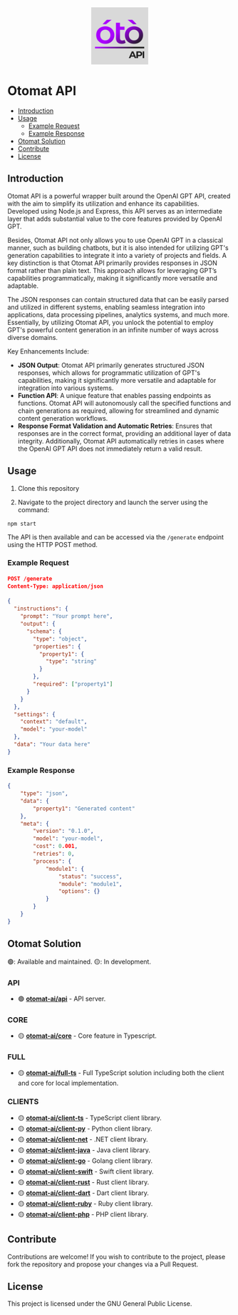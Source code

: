 <div align="center">
  <img src="logo-otomat-api.png" alt="Logo Otomat API" width="128" height="128">
</div>

# Otomat API

- [Introduction](#introduction)
- [Usage](#usage)
  - [Example Request](#example-request)
  - [Example Response](#example-response)
- [Otomat Solution](#otomat-solution)
- [Contribute](#contribute)
- [License](#license)

## Introduction

Otomat API is a powerful wrapper built around the OpenAI GPT API, created with the aim to simplify its utilization and enhance its capabilities. Developed using Node.js and Express, this API serves as an intermediate layer that adds substantial value to the core features provided by OpenAI GPT.

Besides, Otomat API not only allows you to use OpenAI GPT in a classical manner, such as building chatbots, but it is also intended for utilizing GPT's generation capabilities to integrate it into a variety of projects and fields. A key distinction is that Otomat API primarily provides responses in JSON format rather than plain text. This approach allows for leveraging GPT’s capabilities programmatically, making it significantly more versatile and adaptable.

The JSON responses can contain structured data that can be easily parsed and utilized in different systems, enabling seamless integration into applications, data processing pipelines, analytics systems, and much more. Essentially, by utilizing Otomat API, you unlock the potential to employ GPT's powerful content generation in an infinite number of ways across diverse domains.

Key Enhancements Include:
- **JSON Output**: Otomat API primarily generates structured JSON responses, which allows for programmatic utilization of GPT's capabilities, making it significantly more versatile and adaptable for integration into various systems.
- **Function API**: A unique feature that enables passing endpoints as functions. Otomat API will autonomously call the specified functions and chain generations as required, allowing for streamlined and dynamic content generation workflows.
- **Response Format Validation and Automatic Retries**: Ensures that responses are in the correct format, providing an additional layer of data integrity. Additionally, Otomat API automatically retries in cases where the OpenAI GPT API does not immediately return a valid result.

## Usage

1. Clone this repository

2. Navigate to the project directory and launch the server using the command:
```
npm start
```

The API is then available and can be accessed via the `/generate` endpoint using the HTTP POST method.

### Example Request

```json
POST /generate
Content-Type: application/json

{
  "instructions": {
    "prompt": "Your prompt here",
    "output": {
      "schema": {
        "type": "object",
        "properties": {
          "property1": {
            "type": "string"
          }
        },
        "required": ["property1"]
      }
    }
  },
  "settings": {
    "context": "default",
    "model": "your-model"
  },
  "data": "Your data here"
}
```

### Example Response

```json
{
    "type": "json",
    "data": {
        "property1": "Generated content"
    },
    "meta": {
        "version": "0.1.0",
        "model": "your-model",
        "cost": 0.001,
        "retries": 0,
        "process": {
            "module1": {
                "status": "success",
                "module": "module1",
                "options": {}
            }
        }
    }
}
```

## Otomat Solution

🟢: Available and maintained.
🟡: In development.

### API
- 🟢 **[otomat-ai/api](https://github.com/otomat-ai/api)** - API server.

### CORE
- 🟡 **[otomat-ai/core](https://github.com/otomat-ai/core)** - Core feature in Typescript.

### FULL
- 🟡 **[otomat-ai/full-ts](https://github.com/otomat-ai/full-ts)** - Full TypeScript solution including both the client and core for local implementation.

### CLIENTS
- 🟡 **[otomat-ai/client-ts](https://github.com/otomat-ai/client-ts)** - TypeScript client library.
- 🟡 **[otomat-ai/client-py](https://github.com/otomat-ai/client-py)** - Python client library.
- 🟡 **[otomat-ai/client-net](https://github.com/otomat-ai/client-net)** - .NET client library.
- 🟡 **[otomat-ai/client-java](https://github.com/otomat-ai/client-java)** - Java client library.
- 🟡 **[otomat-ai/client-go](https://github.com/otomat-ai/client-go)** - Golang client library.
- 🟡 **[otomat-ai/client-swift](https://github.com/otomat-ai/client-swift)** - Swift client library.
- 🟡 **[otomat-ai/client-rust](https://github.com/otomat-ai/client-rust)** - Rust client library.
- 🟡 **[otomat-ai/client-dart](https://github.com/otomat-ai/client-dart)** - Dart client library.
- 🟡 **[otomat-ai/client-ruby](https://github.com/otomat-ai/client-ruby)** - Ruby client library.
- 🟡 **[otomat-ai/client-php](https://github.com/otomat-ai/client-php)** - PHP client library.

## Contribute

Contributions are welcome! If you wish to contribute to the project, please fork the repository and propose your changes via a Pull Request.

## License

This project is licensed under the GNU General Public License.
